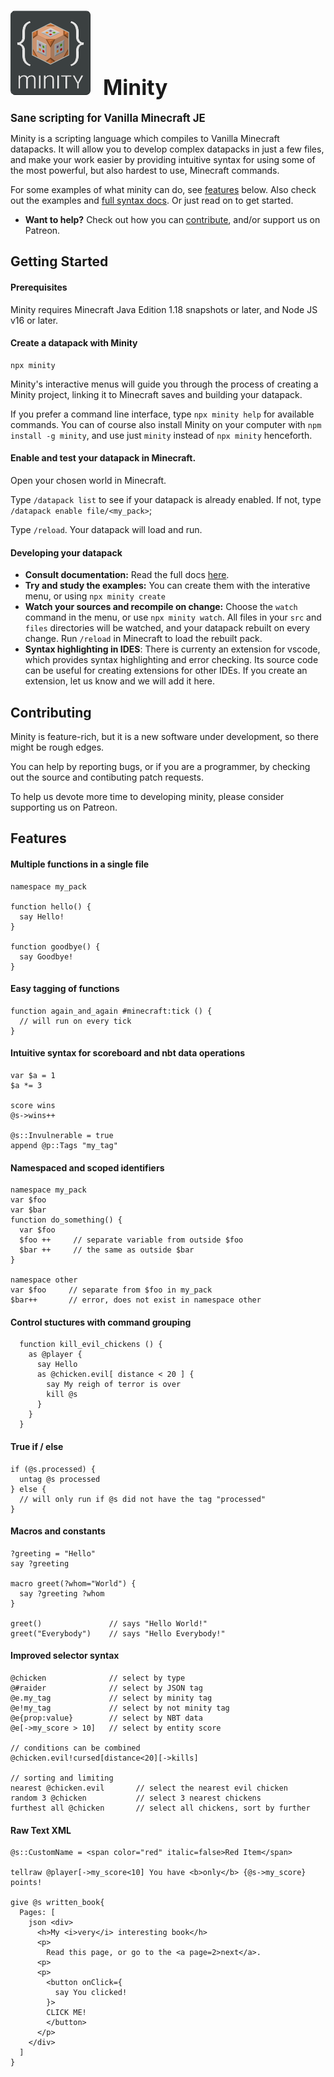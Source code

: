 # ![logo](docs/minity-logo-small.png) &nbsp;&nbsp;<big>Minity</big>
<big><b>Sane scripting for Vanilla Minecraft JE</b></big>

Minity is a scripting language which compiles to Vanilla Minecraft datapacks. It will allow you to develop complex datapacks in just a few files, and make your work easier by providing intuitive syntax for using some of the most powerful, but also hardest to use, Minecraft commands.

For some examples of what minity can do, see [features](#features) below. Also check out the examples and [full syntax docs](docs/SYNTAX.md). Or just read on to get started.

- <b>Want to help?</b> Check out how you can [contribute](#contributing), and/or support us on Patreon.

## Getting Started
#### Prerequisites
Minity requires Minecraft Java Edition 1.18 snapshots or later, and Node JS v16 or later.
#### Create a datapack with Minity
````
npx minity
````
Minity's interactive menus will guide you through the process of creating a Minity project, linking it to Minecraft saves and building your datapack. 

If you prefer a command line interface, type `npx minity help` for available commands. You can of course also install Minity on your computer with `npm install -g minity`, and use just `minity` instead of `npx minity` henceforth.

#### Enable and test your datapack in Minecraft.
Open your chosen world in Minecraft. 

Type `/datapack list` to see if your datapack is already enabled. If not, type `/datapack enable file/<my_pack>`;

Type `/reload`. Your datapack will load and run.

#### Developing your datapack
* **Consult documentation:** Read the full docs [here](docs/SYNTAX.md).
* **Try and study the examples:** You can create them with the interative menu, or using `npx minity create`
* **Watch your sources and recompile on change:** Choose the `watch` command in the menu, or use `npx minity watch`. All files in your `src` and `files` directories will be watched, and your datapack rebuilt on every change. Run `/reload` in Minecraft to load the rebuilt pack.
* **Syntax highlighting in IDES**: There is currenty an extension for vscode, which provides syntax highlighting and error checking. Its source code can be useful for creating extensions for other IDEs. If you create an extension, let us know and we will add it here.

## Contributing
Minity is feature-rich, but it is a new software under development, so there might be rough edges.

You can help by reporting bugs, or if you are a programmer, by checking out the source and contibuting patch requests.

To help us devote more time to developing minity, please consider supporting us on Patreon.

## Features

#### Multiple functions in a single file
````
namespace my_pack

function hello() {
  say Hello!
}

function goodbye() {
  say Goodbye!
}
````
#### Easy tagging of functions
````
function again_and_again #minecraft:tick () {
  // will run on every tick
}
````
#### Intuitive syntax for scoreboard and nbt data operations
````
var $a = 1
$a *= 3

score wins
@s->wins++

@s::Invulnerable = true
append @p::Tags "my_tag"

````
#### Namespaced and scoped identifiers
````
namespace my_pack
var $foo
var $bar
function do_something() {
  var $foo 
  $foo ++     // separate variable from outside $foo
  $bar ++     // the same as outside $bar
}

namespace other
var $foo     // separate from $foo in my_pack
$bar++       // error, does not exist in namespace other

````
#### Control stuctures with command grouping
```
  function kill_evil_chickens () {
    as @player {
      say Hello
      as @chicken.evil[ distance < 20 ] {
        say My reigh of terror is over
        kill @s
      }
    }
  }
````
#### True if / else
````
if (@s.processed) {
  untag @s processed
} else {
  // will only run if @s did not have the tag "processed"
}
````
#### Macros and constants
````
?greeting = "Hello"
say ?greeting

macro greet(?whom="World") {
  say ?greeting ?whom
}

greet()               // says "Hello World!"
greet("Everybody")    // says "Hello Everybody!"
````
#### Improved selector syntax
````
@chicken              // select by type
@#raider              // select by JSON tag
@e.my_tag             // select by minity tag
@e!my_tag             // select by not minity tag
@e{prop:value}        // select by NBT data
@e[->my_score > 10]   // select by entity score

// conditions can be combined
@chicken.evil!cursed[distance<20][->kills]

// sorting and limiting
nearest @chicken.evil       // select the nearest evil chicken
random 3 @chicken           // select 3 nearest chickens
furthest all @chicken       // select all chickens, sort by further
````
#### Raw Text XML
````
@s::CustomName = <span color="red" italic=false>Red Item</span>

tellraw @player[->my_score<10] You have <b>only</b> {@s->my_score} points!

give @s written_book{
  Pages: [
    json <div>
      <h>My <i>very</i> interesting book</h>
      <p>
        Read this page, or go to the <a page=2>next</a>.
      <p>
      <p>
        <button onClick={ 
          say You clicked!
        }>
        CLICK ME!
        </button>
      </p>
    </div>
  ]
} 
````

